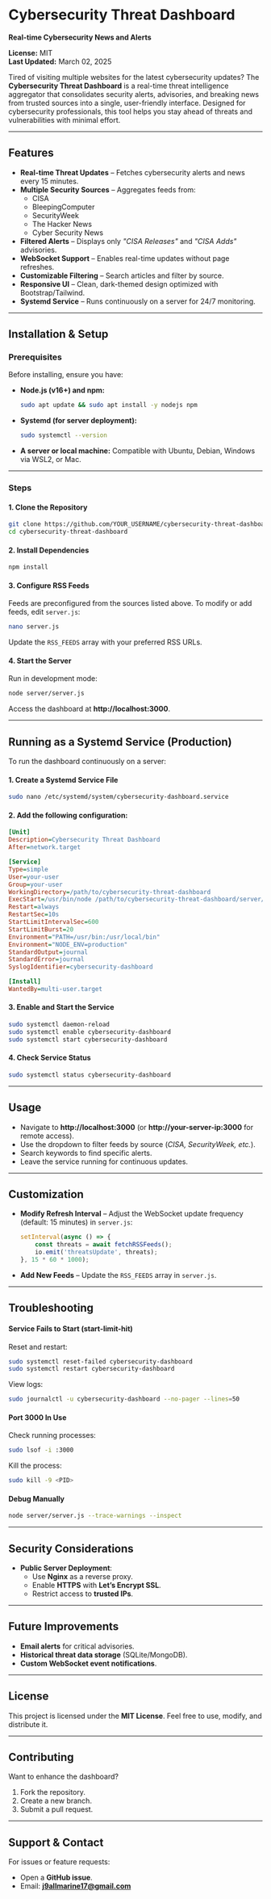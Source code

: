 # Cybersecurity Threat Dashboard

**Real-time Cybersecurity News and Alerts**

**License:** MIT  
**Last Updated:** March 02, 2025  

Tired of visiting multiple websites for the latest cybersecurity updates? The **Cybersecurity Threat Dashboard** is a real-time threat intelligence aggregator that consolidates security alerts, advisories, and breaking news from trusted sources into a single, user-friendly interface. Designed for cybersecurity professionals, this tool helps you stay ahead of threats and vulnerabilities with minimal effort.

---
## Features
- **Real-time Threat Updates** – Fetches cybersecurity alerts and news every 15 minutes.
- **Multiple Security Sources** – Aggregates feeds from:
  - CISA
  - BleepingComputer
  - SecurityWeek
  - The Hacker News
  - Cyber Security News
- **Filtered Alerts** – Displays only *"CISA Releases"* and *"CISA Adds"* advisories.
- **WebSocket Support** – Enables real-time updates without page refreshes.
- **Customizable Filtering** – Search articles and filter by source.
- **Responsive UI** – Clean, dark-themed design optimized with Bootstrap/Tailwind.
- **Systemd Service** – Runs continuously on a server for 24/7 monitoring.

---
## Installation & Setup
### Prerequisites
Before installing, ensure you have:

- **Node.js (v16+) and npm:**
  ```sh
  sudo apt update && sudo apt install -y nodejs npm
  ```
- **Systemd (for server deployment):**
  ```sh
  sudo systemctl --version
  ```
- **A server or local machine:** Compatible with Ubuntu, Debian, Windows via WSL2, or Mac.

---
### Steps
#### 1. Clone the Repository
```sh
git clone https://github.com/YOUR_USERNAME/cybersecurity-threat-dashboard.git
cd cybersecurity-threat-dashboard
```

#### 2. Install Dependencies
```sh
npm install
```

#### 3. Configure RSS Feeds
Feeds are preconfigured from the sources listed above. To modify or add feeds, edit `server.js`:
```sh
nano server.js
```
Update the `RSS_FEEDS` array with your preferred RSS URLs.

#### 4. Start the Server
Run in development mode:
```sh
node server/server.js
```
Access the dashboard at **http://localhost:3000**.

---
## Running as a Systemd Service (Production)
To run the dashboard continuously on a server:

#### 1. Create a Systemd Service File
```sh
sudo nano /etc/systemd/system/cybersecurity-dashboard.service
```

#### 2. Add the following configuration:
```ini
[Unit]
Description=Cybersecurity Threat Dashboard
After=network.target

[Service]
Type=simple
User=your-user
Group=your-user
WorkingDirectory=/path/to/cybersecurity-threat-dashboard
ExecStart=/usr/bin/node /path/to/cybersecurity-threat-dashboard/server/server.js
Restart=always
RestartSec=10s
StartLimitIntervalSec=600
StartLimitBurst=20
Environment="PATH=/usr/bin:/usr/local/bin"
Environment="NODE_ENV=production"
StandardOutput=journal
StandardError=journal
SyslogIdentifier=cybersecurity-dashboard

[Install]
WantedBy=multi-user.target
```

#### 3. Enable and Start the Service
```sh
sudo systemctl daemon-reload
sudo systemctl enable cybersecurity-dashboard
sudo systemctl start cybersecurity-dashboard
```

#### 4. Check Service Status
```sh
sudo systemctl status cybersecurity-dashboard
```

---
## Usage
- Navigate to **http://localhost:3000** (or **http://your-server-ip:3000** for remote access).
- Use the dropdown to filter feeds by source (*CISA, SecurityWeek, etc.*).
- Search keywords to find specific alerts.
- Leave the service running for continuous updates.

---
## Customization
- **Modify Refresh Interval** – Adjust the WebSocket update frequency (default: 15 minutes) in `server.js`:
  ```javascript
  setInterval(async () => {
      const threats = await fetchRSSFeeds();
      io.emit('threatsUpdate', threats);
  }, 15 * 60 * 1000);
  ```
- **Add New Feeds** – Update the `RSS_FEEDS` array in `server.js`.

---
## Troubleshooting
#### Service Fails to Start (start-limit-hit)
Reset and restart:
```sh
sudo systemctl reset-failed cybersecurity-dashboard
sudo systemctl restart cybersecurity-dashboard
```
View logs:
```sh
sudo journalctl -u cybersecurity-dashboard --no-pager --lines=50
```

#### Port 3000 In Use
Check running processes:
```sh
sudo lsof -i :3000
```
Kill the process:
```sh
sudo kill -9 <PID>
```

#### Debug Manually
```sh
node server/server.js --trace-warnings --inspect
```

---
## Security Considerations
- **Public Server Deployment**:
  - Use **Nginx** as a reverse proxy.
  - Enable **HTTPS** with **Let’s Encrypt SSL**.
  - Restrict access to **trusted IPs**.

---
## Future Improvements
- **Email alerts** for critical advisories.
- **Historical threat data storage** (SQLite/MongoDB).
- **Custom WebSocket event notifications**.

---
## License
This project is licensed under the **MIT License**. Feel free to use, modify, and distribute it.

---
## Contributing
Want to enhance the dashboard?
1. Fork the repository.
2. Create a new branch.
3. Submit a pull request.

---
## Support & Contact
For issues or feature requests:
- Open a **GitHub issue**.
- Email: **j9allmarine17@gmail.com**
